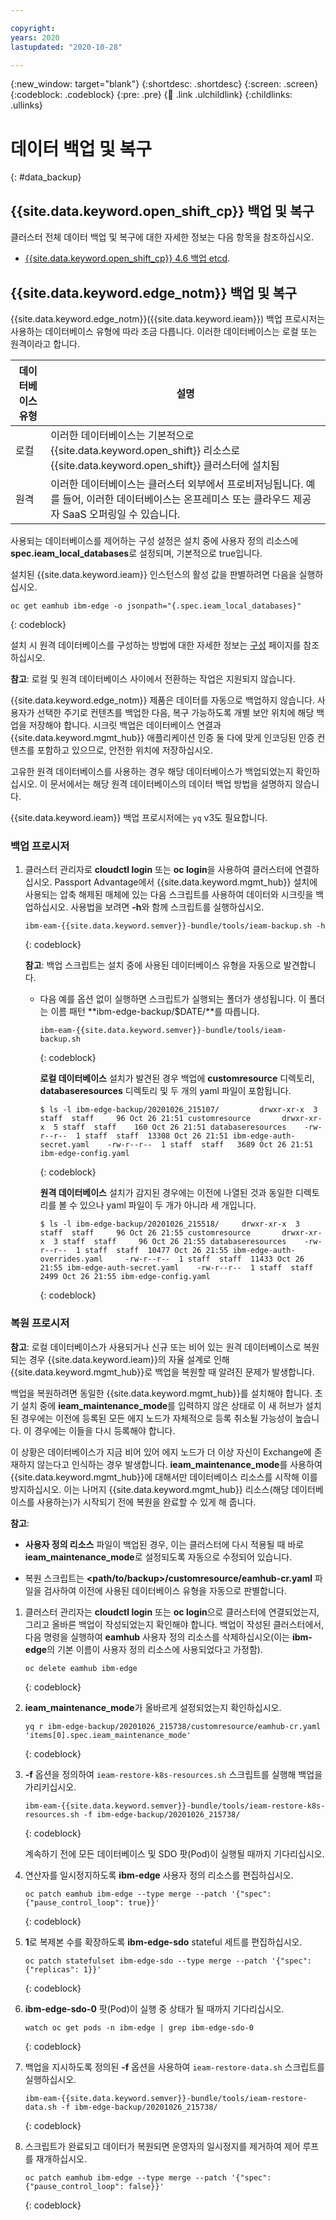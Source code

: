 ```yaml
---

copyright:
years: 2020
lastupdated: "2020-10-28"

---
```


{:new_window: target="blank"}
{:shortdesc: .shortdesc}
{:screen: .screen}
{:codeblock: .codeblock}
{:pre: .pre}
{:child: .link .ulchildlink}
{:childlinks: .ullinks}

# 데이터 백업 및 복구
{: #data_backup}

## {{site.data.keyword.open_shift_cp}} 백업 및 복구

클러스터 전체 데이터 백업 및 복구에 대한 자세한 정보는 다음 항목을 참조하십시오.

* [{{site.data.keyword.open_shift_cp}} 4.6 백업 etcd](https://docs.openshift.com/container-platform/4.6/backup_and_restore/backing-up-etcd.html).

## {{site.data.keyword.edge_notm}} 백업 및 복구

{{site.data.keyword.edge_notm}}({{site.data.keyword.ieam}}) 백업 프로시저는 사용하는 데이터베이스 유형에 따라 조금 다릅니다. 이러한 데이터베이스는 로컬 또는 원격이라고 합니다.

|데이터베이스 유형|설명|
|-------------|-----------|
|로컬|이러한 데이터베이스는 기본적으로 {{site.data.keyword.open_shift}} 리소스로 {{site.data.keyword.open_shift}} 클러스터에 설치됨|
|원격|이러한 데이터베이스는 클러스터 외부에서 프로비저닝됩니다. 예를 들어, 이러한 데이터베이스는 온프레미스 또는 클라우드 제공자 SaaS 오퍼링일 수 있습니다.|

사용되는 데이터베이스를 제어하는 구성 설정은 설치 중에 사용자 정의 리소스에 **spec.ieam\_local\_databases**로 설정되며, 기본적으로 true입니다.

설치된 {{site.data.keyword.ieam}} 인스턴스의 활성 값을 판별하려면 다음을 실행하십시오.

```
oc get eamhub ibm-edge -o jsonpath="{.spec.ieam_local_databases}"
```
{: codeblock}

설치 시 원격 데이터베이스를 구성하는 방법에 대한 자세한 정보는 [구성](../hub/configuration.md) 페이지를 참조하십시오.

**참고**: 로컬 및 원격 데이터베이스 사이에서 전환하는 작업은 지원되지 않습니다.

{{site.data.keyword.edge_notm}} 제품은 데이터를 자동으로 백업하지 않습니다. 사용자가 선택한 주기로 컨텐츠를 백업한 다음, 복구 가능하도록 개별 보안 위치에 해당 백업을 저장해야 합니다. 시크릿 백업은 데이터베이스 연결과 {{site.data.keyword.mgmt_hub}} 애플리케이션 인증 둘 다에 맞게 인코딩된 인증 컨텐츠를 포함하고 있으므로, 안전한 위치에 저장하십시오.

고유한 원격 데이터베이스를 사용하는 경우 해당 데이터베이스가 백업되었는지 확인하십시오. 이 문서에서는 해당 원격 데이터베이스의 데이터 백업 방법을 설명하지 않습니다.

{{site.data.keyword.ieam}} 백업 프로시저에는 `yq` v3도 필요합니다.

### 백업 프로시저

1. 클러스터 관리자로 **cloudctl login** 또는 **oc login**을 사용하여 클러스터에 연결하십시오. Passport Advantage에서 {{site.data.keyword.mgmt_hub}} 설치에 사용되는 압축 해제된 매체에 있는 다음 스크립트를 사용하여 데이터와 시크릿을 백업하십시오. 사용법을 보려면 **-h**와 함께 스크립트를 실행하십시오.

   ```
   ibm-eam-{{site.data.keyword.semver}}-bundle/tools/ieam-backup.sh -h
   ```
   {: codeblock}
   
   **참고**: 백업 스크립트는 설치 중에 사용된 데이터베이스 유형을 자동으로 발견합니다.

   * 다음 예를 옵션 없이 실행하면 스크립트가 실행되는 폴더가 생성됩니다. 이 폴더는 이름 패턴 **ibm-edge-backup/$DATE/**를 따릅니다.

     ```
     ibm-eam-{{site.data.keyword.semver}}-bundle/tools/ieam-backup.sh
     ```
     {: codeblock}
     
     **로컬 데이터베이스** 설치가 발견된 경우 백업에 **customresource** 디렉토리, **databaseresources** 디렉토리 및 두 개의 yaml 파일이 포함됩니다.

     ```
     $ ls -l ibm-edge-backup/20201026_215107/   	  drwxr-xr-x  3 staff  staff     96 Oct 26 21:51 customresource 	  drwxr-xr-x  5 staff  staff    160 Oct 26 21:51 databaseresources 	  -rw-r--r--  1 staff  staff  13308 Oct 26 21:51 ibm-edge-auth-secret.yaml 	  -rw-r--r--  1 staff  staff   3689 Oct 26 21:51 ibm-edge-config.yaml
     ```
     {: codeblock}
     
	  **원격 데이터베이스** 설치가 감지된 경우에는 이전에 나열된 것과 동일한 디렉토리를 볼 수 있으나 yaml 파일이 두 개가 아니라 세 개입니다.
	  
	  ```
     $ ls -l ibm-edge-backup/20201026_215518/ 	  drwxr-xr-x  3 staff  staff     96 Oct 26 21:55 customresource 	  drwxr-xr-x  3 staff  staff     96 Oct 26 21:55 databaseresources 	  -rw-r--r--  1 staff  staff  10477 Oct 26 21:55 ibm-edge-auth-overrides.yaml 	  -rw-r--r--  1 staff  staff  11433 Oct 26 21:55 ibm-edge-auth-secret.yaml 	  -rw-r--r--  1 staff  staff   2499 Oct 26 21:55 ibm-edge-config.yaml
     ```
     {: codeblock}

### 복원 프로시저

**참고**: 로컬 데이터베이스가 사용되거나 신규 또는 비어 있는 원격 데이터베이스로 복원되는 경우 {{site.data.keyword.ieam}}의 자율 설계로 인해 {{site.data.keyword.mgmt_hub}}로 백업을 복원할 때 알려진 문제가 발생합니다.

백업을 복원하려면 동일한 {{site.data.keyword.mgmt_hub}}를 설치해야 합니다. 초기 설치 중에 **ieam\_maintenance\_mode**를 입력하지 않은 상태로 이 새 허브가 설치된 경우에는 이전에 등록된 모든 에지 노드가 자체적으로 등록 취소될 가능성이 높습니다. 이 경우에는 이들을 다시 등록해야 합니다.

이 상황은 데이터베이스가 지금 비어 있어 에지 노드가 더 이상 자신이 Exchange에 존재하지 않는다고 인식하는 경우 발생합니다. **ieam\_maintenance\_mode**를 사용하여 {{site.data.keyword.mgmt_hub}}에 대해서만 데이터베이스 리소스를 시작해 이를 방지하십시오. 이는 나머지 {{site.data.keyword.mgmt_hub}} 리소스(해당 데이터베이스를 사용하는)가 시작되기 전에 복원을 완료할 수 있게 해 줍니다.

**참고**: 

* **사용자 정의 리소스** 파일이 백업된 경우, 이는 클러스터에 다시 적용될 때 바로 **ieam\_maintenance\_mode**로 설정되도록 자동으로 수정되어 있습니다.

* 복원 스크립트는 **\<path/to/backup\>/customresource/eamhub-cr.yaml** 파일을 검사하여 이전에 사용된 데이터베이스 유형을 자동으로 판별합니다.

1. 클러스터 관리자는 **cloudctl login** 또는 **oc login**으로 클러스터에 연결되었는지, 그리고 올바른 백업이 작성되었는지 확인해야 합니다. 백업이 작성된 클러스터에서, 다음 명령을 실행하여 **eamhub** 사용자 정의 리소스를 삭제하십시오(이는 **ibm-edge**의 기본 이름이 사용자 정의 리소스에 사용되었다고 가정함).
	```
	oc delete eamhub ibm-edge
	```
	{: codeblock}

2. **ieam\_maintenance\_mode**가 올바르게 설정되었는지 확인하십시오.
	```
	yq r ibm-edge-backup/20201026_215738/customresource/eamhub-cr.yaml 'items[0].spec.ieam_maintenance_mode'
	```
	{: codeblock}
	

3. **-f** 옵션을 정의하여 `ieam-restore-k8s-resources.sh` 스크립트를 실행해 백업을 가리키십시오.
	```
	ibm-eam-{{site.data.keyword.semver}}-bundle/tools/ieam-restore-k8s-resources.sh -f ibm-edge-backup/20201026_215738/
	```
	{: codeblock}

   계속하기 전에 모든 데이터베이스 및 SDO 팟(Pod)이 실행될 때까지 기다리십시오.
	
4. 연산자를 일시정지하도록 **ibm-edge** 사용자 정의 리소스를 편집하십시오.
	```
	oc patch eamhub ibm-edge --type merge --patch '{"spec":{"pause_control_loop": true}}'
	```
	{: codeblock}

5. **1**로 복제본 수를 확장하도록 **ibm-edge-sdo** stateful 세트를 편집하십시오.
	```
	oc patch statefulset ibm-edge-sdo --type merge --patch '{"spec":{"replicas": 1}}'
	```
	{: codeblock}

6. **ibm-edge-sdo-0** 팟(Pod)이 실행 중 상태가 될 때까지 기다리십시오.
	```
   	watch oc get pods -n ibm-edge | grep ibm-edge-sdo-0
   	```
	{: codeblock}

7. 백업을 지시하도록 정의된 **-f** 옵션을 사용하여 `ieam-restore-data.sh` 스크립트를 실행하십시오.
	```
	ibm-eam-{{site.data.keyword.semver}}-bundle/tools/ieam-restore-data.sh -f ibm-edge-backup/20201026_215738/
	```
	{: codeblock}
	
8. 스크립트가 완료되고 데이터가 복원되면 운영자의 일시정지를 제거하여 제어 루프를 재개하십시오.
	```
	oc patch eamhub ibm-edge --type merge --patch '{"spec":{"pause_control_loop": false}}'
	```
	{: codeblock}

